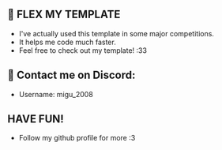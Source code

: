 ## 🚀 FLEX MY TEMPLATE  
- I've actually used this template in some major competitions.
- It helps me code much faster.  
- Feel free to check out my template! :33

## 📩 Contact me on Discord:
- Username: migu_2008

## HAVE FUN!
- Follow my github profile for more :3
